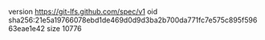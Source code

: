 version https://git-lfs.github.com/spec/v1
oid sha256:21e5a19766078ebd1de469d0d9d3ba2b700da771fc7e575c895f59663eae1e42
size 10776
